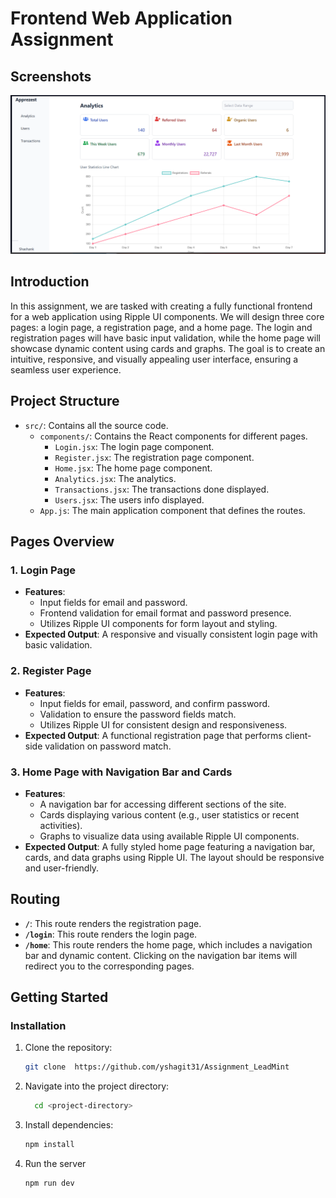 # Frontend Web Application Assignment

## Screenshots
![Application Screenshot](src/assets/homepage.png)

## Introduction
In this assignment, we are tasked with creating a fully functional frontend for a web application using Ripple UI components. We will design three core pages: a login page, a registration page, and a home page. The login and registration pages will have basic input validation, while the home page will showcase dynamic content using cards and graphs. The goal is to create an intuitive, responsive, and visually appealing user interface, ensuring a seamless user experience.

## Project Structure
- `src/`: Contains all the source code.
  - `components/`: Contains the React components for different pages.
    - `Login.jsx`: The login page component.
    - `Register.jsx`: The registration page component.
    - `Home.jsx`: The home page component.
    - `Analytics.jsx`: The analytics.
    - `Transactions.jsx`: The transactions done displayed.
    - `Users.jsx`: The users info displayed.
  - `App.js`: The main application component that defines the routes.

## Pages Overview

### 1. Login Page
- **Features**:
  - Input fields for email and password.
  - Frontend validation for email format and password presence.
  - Utilizes Ripple UI components for form layout and styling.
- **Expected Output**: A responsive and visually consistent login page with basic validation.

### 2. Register Page
- **Features**:
  - Input fields for email, password, and confirm password.
  - Validation to ensure the password fields match.
  - Utilizes Ripple UI for consistent design and responsiveness.
- **Expected Output**: A functional registration page that performs client-side validation on password match.

### 3. Home Page with Navigation Bar and Cards
- **Features**:
  - A navigation bar for accessing different sections of the site.
  - Cards displaying various content (e.g., user statistics or recent activities).
  - Graphs to visualize data using available Ripple UI components.
- **Expected Output**: A fully styled home page featuring a navigation bar, cards, and data graphs using Ripple UI. The layout should be responsive and user-friendly.


## Routing
- **`/`**: This route renders the registration page.
- **`/login`**: This route renders the login page.
- **`/home`**: This route renders the home page, which includes a navigation bar and dynamic content. Clicking on the navigation bar items will redirect you to the corresponding pages.

## Getting Started

### Installation
1. Clone the repository:
   ```bash
   git clone  https://github.com/yshagit31/Assignment_LeadMint
   ```
2. Navigate into the project directory:
   ```bash
     cd <project-directory>
    ````
3. Install dependencies:
   ````bash
   npm install
   ````
4. Run the server
      ````bash
   npm run dev
   ````
